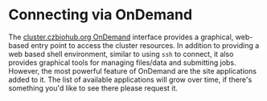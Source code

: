 # Connecting via OnDemand

The [cluster.czbiohub.org OnDemand](https://cluster.czbiohub.org) interface
provides a graphical, web-based entry point to access the cluster resources. In
addition to providing a web based shell environment, similar to using `ssh` to
connect, it also provides graphical tools for managing files/data and
submitting jobs. However, the most powerful feature of OnDemand are the site
applications added to it. The list of available applications will grow over
time, if there's something you'd like to see there please request it.

